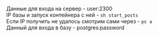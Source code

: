 Данные для входа на сервер - user:2300  
IP базы и запуск контейнера с ней - `sh start_posts`  
Если IP получить не удалось смотрим сами через - `ps a`  
Данный для входа в базу - postgres:password  